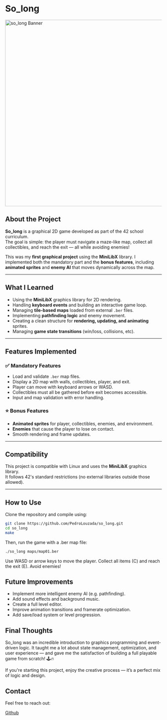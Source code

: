 # So_long

<img src="https://upload.wikimedia.org/wikipedia/commons/thumb/1/13/C_Maze_Example.svg/800px-C_Maze_Example.svg.png" width="600" alt="so_long Banner" />

## About the Project

**So_long** is a graphical 2D game developed as part of the 42 school curriculum.  
The goal is simple: the player must navigate a maze-like map, collect all collectibles, and reach the exit — all while avoiding enemies!

This was my **first graphical project** using the **MiniLibX** library. I implemented both the mandatory part and the **bonus features**, including **animated sprites** and **enemy AI** that moves dynamically across the map.

---

## What I Learned

- Using the **MiniLibX** graphics library for 2D rendering.
- Handling **keyboard events** and building an interactive game loop.
- Managing **tile-based maps** loaded from external `.ber` files.
- Implementing **pathfinding logic** and enemy movement.
- Creating a clean structure for **rendering, updating, and animating** sprites.
- Managing **game state transitions** (win/loss, collisions, etc).

---

## Features Implemented

### ✅ Mandatory Features

- Load and validate `.ber` map files.
- Display a 2D map with walls, collectibles, player, and exit.
- Player can move with keyboard arrows or WASD.
- Collectibles must all be gathered before exit becomes accessible.
- Input and map validation with error handling.

### ⭐ Bonus Features

- **Animated sprites** for player, collectibles, enemies, and environment.
- **Enemies** that cause the player to lose on contact.
- Smooth rendering and frame updates.

---

## Compatibility

This project is compatible with Linux and uses the **MiniLibX** graphics library.  
It follows 42's standard restrictions (no external libraries outside those allowed).

---

## How to Use

Clone the repository and compile using:

```bash
git clone https://github.com/PedroLouzada/so_long.git
cd so_long
make
```
Then, run the game with a .ber map file:
```bash
./so_long maps/map01.ber
```
Use WASD or arrow keys to move the player.
Collect all items (C) and reach the exit (E). Avoid enemies!

## Future Improvements

- Implement more intelligent enemy AI (e.g. pathfinding).
- Add sound effects and background music.
- Create a full level editor.
- Improve animation transitions and framerate optimization.
- Add save/load system or level progression.

## Final Thoughts

So_long was an incredible introduction to graphics programming and event-driven logic.
It taught me a lot about state management, optimization, and user experience — and gave me the satisfaction of building a full playable game from scratch! 🕹️🔥

If you're starting this project, enjoy the creative process — it’s a perfect mix of logic and design.

## Contact
Feel free to reach out:

[Github](https://github.com/PedroLouzada)
